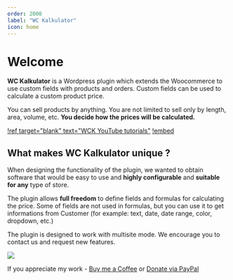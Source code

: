 ```yaml
---
order: 2000
label: "WC Kalkulator"
icon: home
---
```


# Welcome

**WC Kalkulator** is a Wordpress plugin which extends the Woocommerce to use custom fields with products and orders.
Custom fields can be used to calculate a custom product price.

You can sell products by anything. You are not limited to sell only by length, area, volume, etc. **You decide how the prices will be calculated.**

[!ref target="blank" text="WCK YouTube tutorials"](https://www.youtube.com/channel/UCnMHay68CLmOtfRuCqlUuDg)
[!embed](https://youtu.be/Jrc1dXof_pw)

## What makes **WC Kalkulator** unique ?

When designing the functionality of the plugin, we wanted to obtain software that would be easy to use and **highly configurable** and **suitable for any** type of store. 

The plugin allows **full freedom** to define fields and formulas for calculating the price. 
Some of fields are not used in formulas, but you can use it to get informations from Customer (for example: text, date, date range, color, dropdown, etc.)

The plugin is designed to work with multisite mode. We encourage you to contact us and request new features.

![](../images/product_page_example.png)

If you appreciate my work - [Buy me a Coffee](https://www.buymeacoffee.com/piatkowski) or [Donate via PayPal](https://www.paypal.com/donate/?hosted_button_id=5DNZK72H5YCBY)
